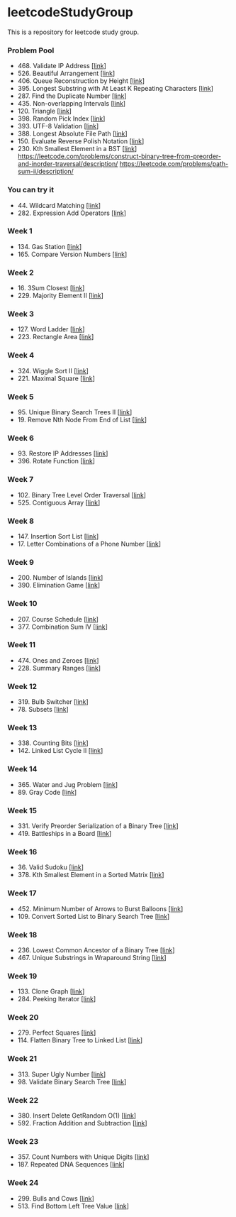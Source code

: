 # leetcodeStudyGroup
This is a repository for leetcode study group.

### Problem Pool
* 468\. Validate IP Address \[[link](https://leetcode.com/problems/validate-ip-address)\]
* 526\. Beautiful Arrangement \[[link](https://leetcode.com/problems/beautiful-arrangement)\]
* 406\. Queue Reconstruction by Height \[[link](https://leetcode.com/problems/queue-reconstruction-by-height)\]
* 395\. Longest Substring with At Least K Repeating Characters \[[link](https://leetcode.com/problems/longest-substring-with-at-least-k-repeating-characters)\]
* 287\. Find the Duplicate Number \[[link](https://leetcode.com/problems/find-the-duplicate-number)\]
* 435\. Non-overlapping Intervals \[[link](https://leetcode.com/problems/non-overlapping-intervals)\]
* 120\. Triangle \[[link](https://leetcode.com/problems/triangle)\]
* 398\. Random Pick Index \[[link](https://leetcode.com/problems/random-pick-index)\]
* 393\. UTF-8 Validation \[[link](https://leetcode.com/problems/utf-8-validation/description/)\]
* 388\. Longest Absolute File Path \[[link](https://leetcode.com/problems/longest-absolute-file-path/description/)\]
* 150\. Evaluate Reverse Polish Notation \[[link](https://leetcode.com/problems/evaluate-reverse-polish-notation/description/)\]
* 230\. Kth Smallest Element in a BST \[[link](https://leetcode.com/problems/kth-smallest-element-in-a-bst/description/)\]
https://leetcode.com/problems/construct-binary-tree-from-preorder-and-inorder-traversal/description/
https://leetcode.com/problems/path-sum-ii/description/

### You can try it
* 44\. Wildcard Matching \[[link](https://leetcode.com/problems/wildcard-matching/)\]
* 282\. Expression Add Operators \[[link](https://leetcode.com/problems/expression-add-operators/)\]


### Week 1
* 134\. Gas Station \[[link](https://leetcode.com/problems/gas-station/)\]
* 165\. Compare Version Numbers \[[link](https://leetcode.com/problems/compare-version-numbers/)\]

### Week 2
* 16\. 3Sum Closest \[[link](https://leetcode.com/problems/3sum-closest/)\]
* 229\. Majority Element II \[[link](https://leetcode.com/problems/majority-element-ii/)\]

### Week 3
* 127\. Word Ladder \[[link](https://leetcode.com/problems/word-ladder/)\]
* 223\. Rectangle Area \[[link](https://leetcode.com/problems/Rectangle-Area/)\]

### Week 4
* 324\. Wiggle Sort II \[[link](https://leetcode.com/problems/Wiggle-Sort-II/)\]
* 221\. Maximal Square \[[link](https://leetcode.com/problems/Maximal-Square/)\]

### Week 5
* 95\. Unique Binary Search Trees II \[[link](https://leetcode.com/problems/unique-binary-search-trees-ii/)\]
* 19\. Remove Nth Node From End of List \[[link](https://leetcode.com/problems/remove-nth-node-from-end-of-list/)\]

### Week 6
* 93\. Restore IP Addresses \[[link](https://leetcode.com/problems/restore-ip-addresses/)\]
* 396\. Rotate Function \[[link](https://leetcode.com/problems/Rotate-Function/)\]

### Week 7
* 102\. Binary Tree Level Order Traversal \[[link](https://leetcode.com/problems/binary-tree-level-order-traversal/)\]
* 525\. Contiguous Array  \[[link](https://leetcode.com/problems/contiguous-array/)\]

### Week 8
* 147\. Insertion Sort List  \[[link](https://leetcode.com/problems/insertion-sort-list/)\]
* 17\. Letter Combinations of a Phone Number  \[[link](https://leetcode.com/problems/letter-combinations-of-a-phone-number/)\]

### Week 9
* 200\. Number of Islands  \[[link](https://leetcode.com/problems/number-of-islands/)\]
* 390\. Elimination Game  \[[link](https://leetcode.com/problems/elimination-game/)\]

### Week 10
* 207\. Course Schedule  \[[link](https://leetcode.com/problems/course-schedule/)\]
* 377\. Combination Sum IV \[[link](https://leetcode.com/problems/combination-sum-iv/)\]

### Week 11
* 474\. Ones and Zeroes \[[link](https://leetcode.com/problems/ones-and-zeroes/)\]
* 228\. Summary Ranges \[[link](https://leetcode.com/problems/summary-ranges/#/description)\]

### Week 12
* 319\. Bulb Switcher \[[link](https://leetcode.com/problems/bulb-switcher/#/description)\]
* 78\. Subsets \[[link](https://leetcode.com/problems/subsets)\]

### Week 13
* 338\. Counting Bits \[[link](https://leetcode.com/problems/counting-bits)\]
* 142\. Linked List Cycle II \[[link](https://leetcode.com/problems/linked-list-cycle-ii/#/description)\]

### Week 14
* 365\. Water and Jug Problem \[[link](https://leetcode.com/problems/water-and-jug-problem/#/description)\]
* 89\. Gray Code \[[link](https://leetcode.com/problems/gray-code/)\]

### Week 15
* 331\. Verify Preorder Serialization of a Binary Tree \[[link](https://leetcode.com/problems/verify-preorder-serialization-of-a-binary-tree/)\]
* 419\. Battleships in a Board \[[link](https://leetcode.com/problems/battleships-in-a-board)\]

### Week 16
* 36\. Valid Sudoku \[[link](https://leetcode.com/problems/valid-sudoku)\]
* 378\. Kth Smallest Element in a Sorted Matrix \[[link](https://leetcode.com/problems/kth-smallest-element-in-a-sorted-matrix)\]

### Week 17
* 452\. Minimum Number of Arrows to Burst Balloons \[[link](https://leetcode.com/problems/minimum-number-of-arrows-to-burst-balloons)\]
* 109\. Convert Sorted List to Binary Search Tree \[[link](https://leetcode.com/problems/convert-sorted-list-to-binary-search-tree)\]

### Week 18
* 236\. Lowest Common Ancestor of a Binary Tree \[[link](https://leetcode.com/problems/lowest-common-ancestor-of-a-binary-tree)\]
* 467\. Unique Substrings in Wraparound String \[[link](https://leetcode.com/problems/unique-substrings-in-wraparound-string)\]

### Week 19
* 133\. Clone Graph \[[link](https://leetcode.com/problems/clone-graph)\]
* 284\. Peeking Iterator \[[link](https://leetcode.com/problems/peeking-iterator)\]

### Week 20
* 279\. Perfect Squares \[[link](https://leetcode.com/problems/perfect-squares)\]
* 114\. Flatten Binary Tree to Linked List \[[link](https://leetcode.com/problems/flatten-binary-tree-to-linked-list)\]

### Week 21
* 313\. Super Ugly Number \[[link](https://leetcode.com/problems/super-ugly-number)\]
* 98\. Validate Binary Search Tree \[[link](https://leetcode.com/problems/validate-binary-search-tree)\]

### Week 22
* 380\. Insert Delete GetRandom O(1) \[[link](https://leetcode.com/problems/insert-delete-getrandom-o1)\]
* 592\. Fraction Addition and Subtraction \[[link](https://leetcode.com/problems/fraction-addition-and-subtraction)\]

### Week 23
* 357\. Count Numbers with Unique Digits \[[link](https://leetcode.com/problems/count-numbers-with-unique-digits)\]
* 187\. Repeated DNA Sequences \[[link](https://leetcode.com/problems/repeated-dna-sequences)\]

### Week 24
* 299\. Bulls and Cows \[[link](https://leetcode.com/problems/bulls-and-cows)\]
* 513\. Find Bottom Left Tree Value \[[link](https://leetcode.com/problems/find-bottom-left-tree-value)\]

